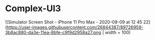 # Complex-UI3

![Simulator Screen Shot - iPhone 11 Pro Max - 2020-08-09 at 12 45 22](https://user-images.githubusercontent.com/26844387/89726959-3b8ac880-da3e-11ea-8bfe-c9f9d2958a27.png | width = 100)
